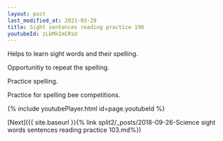 ```yaml
---
layout: post
last_modified_at: 2021-03-29
title: Sight sentences reading practice 196
youtubeId: zLbMkImCRsU
---
```

 
 
Helps to learn sight words and their spelling.

Opportunitiy to repeat the spelling. 

Practice spelling. 
 
Practice for spelling bee competitions. 
 
{% include youtubePlayer.html id=page.youtubeId %}
 
 

[Next]({{ site.baseurl }}{% link  split2/_posts/2018-09-26-Science sight words sentences reading practice 103.md%})
 
